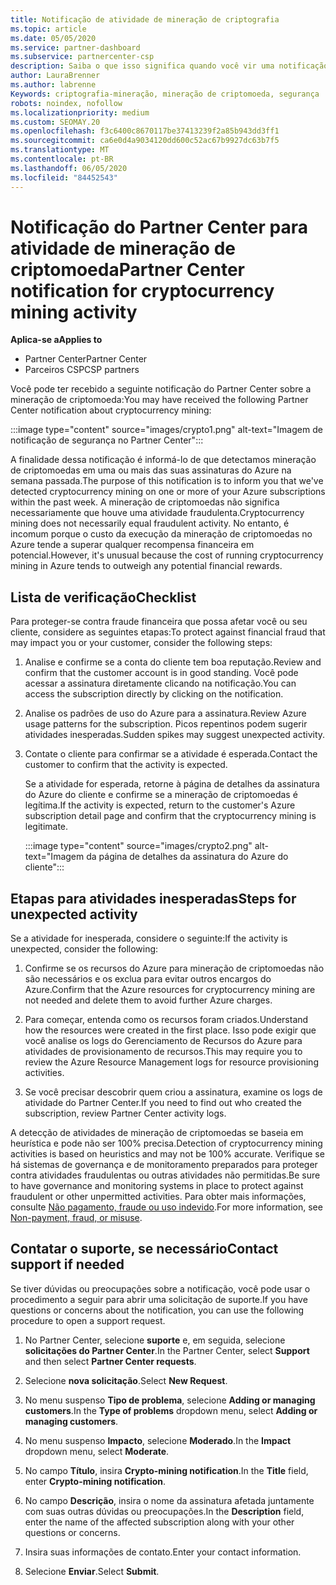 ```yaml
---
title: Notificação de atividade de mineração de criptografia
ms.topic: article
ms.date: 05/05/2020
ms.service: partner-dashboard
ms.subservice: partnercenter-csp
description: Saiba o que isso significa quando você vir uma notificação sobre potencial mineração de criptomoeda (ou mineração de criptografia) em uma ou mais de suas assinaturas do Azure.
author: LauraBrenner
ms.author: labrenne
Keywords: criptografia-mineração, mineração de criptomoeda, segurança
robots: noindex, nofollow
ms.localizationpriority: medium
ms.custom: SEOMAY.20
ms.openlocfilehash: f3c6400c8670117be37413239f2a85b943dd3ff1
ms.sourcegitcommit: ca6e0d4a9034120dd600c52ac67b9927dc63b7f5
ms.translationtype: MT
ms.contentlocale: pt-BR
ms.lasthandoff: 06/05/2020
ms.locfileid: "84452543"
---
```

# <a name="partner-center-notification-for-cryptocurrency-mining-activity"></a><span data-ttu-id="5bdc0-104">Notificação do Partner Center para atividade de mineração de criptomoeda</span><span class="sxs-lookup"><span data-stu-id="5bdc0-104">Partner Center notification for cryptocurrency mining activity</span></span>

<span data-ttu-id="5bdc0-105">**Aplica-se a**</span><span class="sxs-lookup"><span data-stu-id="5bdc0-105">**Applies to**</span></span>

-  <span data-ttu-id="5bdc0-106">Partner Center</span><span class="sxs-lookup"><span data-stu-id="5bdc0-106">Partner Center</span></span>
-  <span data-ttu-id="5bdc0-107">Parceiros CSP</span><span class="sxs-lookup"><span data-stu-id="5bdc0-107">CSP partners</span></span>

<span data-ttu-id="5bdc0-108">Você pode ter recebido a seguinte notificação do Partner Center sobre a mineração de criptomoeda:</span><span class="sxs-lookup"><span data-stu-id="5bdc0-108">You may have received the following Partner Center notification about cryptocurrency mining:</span></span>

:::image type="content" source="images/crypto1.png" alt-text="Imagem de notificação de segurança no Partner Center":::

<span data-ttu-id="5bdc0-110">A finalidade dessa notificação é informá-lo de que detectamos mineração de criptomoedas em uma ou mais das suas assinaturas do Azure na semana passada.</span><span class="sxs-lookup"><span data-stu-id="5bdc0-110">The purpose of this notification is to inform you that we've detected cryptocurrency mining on one or more of your Azure subscriptions within the past week.</span></span> <span data-ttu-id="5bdc0-111">A mineração de criptomoedas não significa necessariamente que houve uma atividade fraudulenta.</span><span class="sxs-lookup"><span data-stu-id="5bdc0-111">Cryptocurrency mining does not necessarily equal fraudulent activity.</span></span> <span data-ttu-id="5bdc0-112">No entanto, é incomum porque o custo da execução da mineração de criptomoedas no Azure tende a superar qualquer recompensa financeira em potencial.</span><span class="sxs-lookup"><span data-stu-id="5bdc0-112">However, it's unusual because the cost of running cryptocurrency mining in Azure tends to outweigh any potential financial rewards.</span></span>

## <a name="checklist"></a><span data-ttu-id="5bdc0-113">Lista de verificação</span><span class="sxs-lookup"><span data-stu-id="5bdc0-113">Checklist</span></span>

<span data-ttu-id="5bdc0-114">Para proteger-se contra fraude financeira que possa afetar você ou seu cliente, considere as seguintes etapas:</span><span class="sxs-lookup"><span data-stu-id="5bdc0-114">To protect against financial fraud that may impact you or your customer, consider the following steps:</span></span>

1. <span data-ttu-id="5bdc0-115">Analise e confirme se a conta do cliente tem boa reputação.</span><span class="sxs-lookup"><span data-stu-id="5bdc0-115">Review and confirm that the customer account is in good standing.</span></span> <span data-ttu-id="5bdc0-116">Você pode acessar a assinatura diretamente clicando na notificação.</span><span class="sxs-lookup"><span data-stu-id="5bdc0-116">You can access the subscription directly by clicking on the notification.</span></span>

2. <span data-ttu-id="5bdc0-117">Analise os padrões de uso do Azure para a assinatura.</span><span class="sxs-lookup"><span data-stu-id="5bdc0-117">Review Azure usage patterns for the subscription.</span></span> <span data-ttu-id="5bdc0-118">Picos repentinos podem sugerir atividades inesperadas.</span><span class="sxs-lookup"><span data-stu-id="5bdc0-118">Sudden spikes may suggest unexpected activity.</span></span>

3. <span data-ttu-id="5bdc0-119">Contate o cliente para confirmar se a atividade é esperada.</span><span class="sxs-lookup"><span data-stu-id="5bdc0-119">Contact the customer to confirm that the activity is expected.</span></span>

   <span data-ttu-id="5bdc0-120">Se a atividade for esperada, retorne à página de detalhes da assinatura do Azure do cliente e confirme se a mineração de criptomoedas é legítima.</span><span class="sxs-lookup"><span data-stu-id="5bdc0-120">If the activity is expected, return to the customer's Azure subscription detail page and confirm that the cryptocurrency mining is legitimate.</span></span>

   :::image type="content" source="images/crypto2.png" alt-text="Imagem da página de detalhes da assinatura do Azure do cliente":::

## <a name="steps-for-unexpected-activity"></a><span data-ttu-id="5bdc0-122">Etapas para atividades inesperadas</span><span class="sxs-lookup"><span data-stu-id="5bdc0-122">Steps for unexpected activity</span></span>

<span data-ttu-id="5bdc0-123">Se a atividade for inesperada, considere o seguinte:</span><span class="sxs-lookup"><span data-stu-id="5bdc0-123">If the activity is unexpected, consider the following:</span></span>

1. <span data-ttu-id="5bdc0-124">Confirme se os recursos do Azure para mineração de criptomoedas não são necessários e os exclua para evitar outros encargos do Azure.</span><span class="sxs-lookup"><span data-stu-id="5bdc0-124">Confirm that the Azure resources for cryptocurrency mining are not needed and delete them to avoid further Azure charges.</span></span>

2. <span data-ttu-id="5bdc0-125">Para começar, entenda como os recursos foram criados.</span><span class="sxs-lookup"><span data-stu-id="5bdc0-125">Understand how the resources were created in the first place.</span></span> <span data-ttu-id="5bdc0-126">Isso pode exigir que você analise os logs do Gerenciamento de Recursos do Azure para atividades de provisionamento de recursos.</span><span class="sxs-lookup"><span data-stu-id="5bdc0-126">This may require you to review the Azure Resource Management logs for resource provisioning activities.</span></span>

3. <span data-ttu-id="5bdc0-127">Se você precisar descobrir quem criou a assinatura, examine os logs de atividade do Partner Center.</span><span class="sxs-lookup"><span data-stu-id="5bdc0-127">If you need to find out who created the subscription, review Partner Center activity logs.</span></span>

<span data-ttu-id="5bdc0-128">A detecção de atividades de mineração de criptomoedas se baseia em heurística e pode não ser 100% precisa.</span><span class="sxs-lookup"><span data-stu-id="5bdc0-128">Detection of cryptocurrency mining activities is based on heuristics and may not be 100% accurate.</span></span> <span data-ttu-id="5bdc0-129">Verifique se há sistemas de governança e de monitoramento preparados para proteger contra atividades fraudulentas ou outras atividades não permitidas.</span><span class="sxs-lookup"><span data-stu-id="5bdc0-129">Be sure to have governance and monitoring systems in place to protect against fraudulent or other unpermitted activities.</span></span> <span data-ttu-id="5bdc0-130">Para obter mais informações, consulte [Não pagamento, fraude ou uso indevido](https://docs.microsoft.com/partner-center/non-payment--fraud--or-misuse).</span><span class="sxs-lookup"><span data-stu-id="5bdc0-130">For more information, see [Non-payment, fraud, or misuse](https://docs.microsoft.com/partner-center/non-payment--fraud--or-misuse).</span></span>

## <a name="contact-support-if-needed"></a><span data-ttu-id="5bdc0-131">Contatar o suporte, se necessário</span><span class="sxs-lookup"><span data-stu-id="5bdc0-131">Contact support if needed</span></span>

<span data-ttu-id="5bdc0-132">Se tiver dúvidas ou preocupações sobre a notificação, você pode usar o procedimento a seguir para abrir uma solicitação de suporte.</span><span class="sxs-lookup"><span data-stu-id="5bdc0-132">If you have questions or concerns about the notification, you can use the following procedure to open a support request.</span></span>

1. <span data-ttu-id="5bdc0-133">No Partner Center, selecione **suporte** e, em seguida, selecione **solicitações do Partner Center**.</span><span class="sxs-lookup"><span data-stu-id="5bdc0-133">In the Partner Center, select **Support** and then select **Partner Center requests**.</span></span>

2. <span data-ttu-id="5bdc0-134">Selecione **nova solicitação**.</span><span class="sxs-lookup"><span data-stu-id="5bdc0-134">Select **New Request**.</span></span> 

3. <span data-ttu-id="5bdc0-135">No menu suspenso **Tipo de problema**, selecione **Adding or managing customers**.</span><span class="sxs-lookup"><span data-stu-id="5bdc0-135">In the **Type of problems** dropdown menu, select **Adding or managing customers**.</span></span>

4. <span data-ttu-id="5bdc0-136">No menu suspenso **Impacto**, selecione **Moderado**.</span><span class="sxs-lookup"><span data-stu-id="5bdc0-136">In the **Impact** dropdown menu, select **Moderate**.</span></span>

5. <span data-ttu-id="5bdc0-137">No campo **Título**, insira **Crypto-mining notification**.</span><span class="sxs-lookup"><span data-stu-id="5bdc0-137">In the **Title** field, enter **Crypto-mining notification**.</span></span>

6. <span data-ttu-id="5bdc0-138">No campo **Descrição**, insira o nome da assinatura afetada juntamente com suas outras dúvidas ou preocupações.</span><span class="sxs-lookup"><span data-stu-id="5bdc0-138">In the **Description** field, enter the name of the affected subscription along with your other questions or concerns.</span></span>

7. <span data-ttu-id="5bdc0-139">Insira suas informações de contato.</span><span class="sxs-lookup"><span data-stu-id="5bdc0-139">Enter your contact information.</span></span>

8. <span data-ttu-id="5bdc0-140">Selecione **Enviar**.</span><span class="sxs-lookup"><span data-stu-id="5bdc0-140">Select **Submit**.</span></span>

